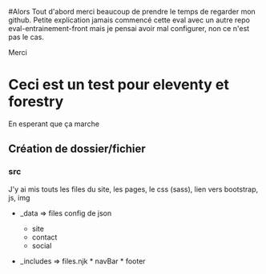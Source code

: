 #Alors Tout d'abord merci beaucoup de prendre le temps de regarder mon github.
Petite explication
jamais commencé cette eval avec un autre repo eval-entrainement-front mais je pensai avoir mal configurer, non ce n'est pas le cas.

Merci

 
 
 
 
 
 # Ceci est un test pour eleventy et forestry
 
 En esperant que ça marche
 
 ## Création de dossier/fichier


 
 
 ### src
 J'y ai mis touts les files du site, les pages, le css (sass), lien vers bootstrap, js, img
 
  - _data => files config de json
       * site
       * contact
       * social
       
       
 - _includes => files.njk
       * navBar
       * footer
       
 
